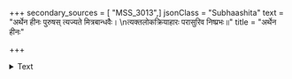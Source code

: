 +++
secondary_sources = [ "MSS_3013",]
jsonClass = "Subhaashita"
text = "अर्थेन हीनः पुरुषस् त्यज्यते मित्रबान्धवैः।  \nत्यक्तलोकक्रियाहारः परासुरिव निष्प्रभः॥"
title = "अर्थेन हीनः"

+++

<details><summary>Text</summary>

अर्थेन हीनः पुरुषस् त्यज्यते मित्रबान्धवैः।  
त्यक्तलोकक्रियाहारः परासुरिव निष्प्रभः॥
</details>
